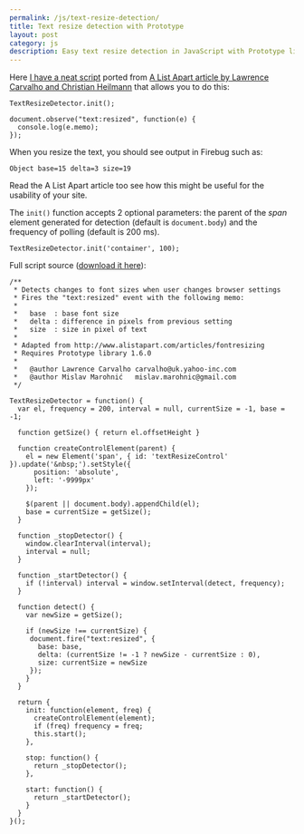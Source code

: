 ```yaml
---
permalink: /js/text-resize-detection/
title: Text resize detection with Prototype
layout: post
category: js
description: Easy text resize detection in JavaScript with Prototype library
---
```


Here [I have a neat script][1] ported from [A List Apart article by Lawrence Carvalho and Christian Heilmann][2] that allows you to do this:

    TextResizeDetector.init();
    
    document.observe("text:resized", function(e) {
      console.log(e.memo);
    });

When you resize the text, you should see output in Firebug such as:

    Object base=15 delta=3 size=19

Read the A List Apart article too see how this might be useful for the usability of your site.

The `init()` function accepts 2 optional parameters: the parent of the <i>span</i> element generated for detection (default is `document.body`) and the frequency of polling (default is 200 ms).

    TextResizeDetector.init('container', 100);

Full script source ([download it here][1]):

    /** 
     * Detects changes to font sizes when user changes browser settings
     * Fires the "text:resized" event with the following memo:
     * 
     *   base  : base font size    
     *   delta : difference in pixels from previous setting
     *   size  : size in pixel of text
     * 
     * Adapted from http://www.alistapart.com/articles/fontresizing
     * Requires Prototype library 1.6.0
     * 
     *   @author Lawrence Carvalho carvalho@uk.yahoo-inc.com
     *   @author Mislav Marohnić   mislav.marohnic@gmail.com
     */
    
    TextResizeDetector = function() { 
      var el, frequency = 200, interval = null, currentSize = -1, base = -1;
    
      function getSize() { return el.offsetHeight }
    
      function createControlElement(parent) {
        el = new Element('span', { id: 'textResizeControl' }).update('&nbsp;').setStyle({
          position: 'absolute',
          left: '-9999px'
        });
    
        $(parent || document.body).appendChild(el);
        base = currentSize = getSize();
      }
    
      function _stopDetector() {
        window.clearInterval(interval);
        interval = null;
      }
    
      function _startDetector() {
        if (!interval) interval = window.setInterval(detect, frequency);
      }
    
      function detect() {
        var newSize = getSize();
    
        if (newSize !== currentSize) {
         document.fire("text:resized", {
           base: base,
           delta: (currentSize != -1 ? newSize - currentSize : 0),
           size: currentSize = newSize
         });
        }
      }
    
      return {
        init: function(element, freq) {
          createControlElement(element);
          if (freq) frequency = freq;
          this.start();
        },
    
        stop: function() {
          return _stopDetector();
        },
    
        start: function() {
          return _startDetector();
        }
      }
    }();


[1]: /js/text-resize-detection/textresizedetector.js
[2]: http://www.alistapart.com/articles/fontresizing